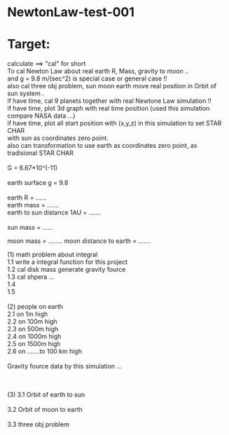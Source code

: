 # NewtonLaw-test-001


# Target:  
calculate ==> "cal" for short <br>
To cal Newton Law about real earth R, Mass, gravity to moon .. <br>
and g = 9.8 m/(sec^2) is special case or general case !! <br>
  also cal three obj problem, sun moon earth move real position in Orbit of sun system . <br>
  if have time, cal 9 planets together with real Newtone Law simulation !! <br>
  if have time, plot 3d graph with real time position (used this simulation compare NASA data ...) <br>
  if have time, plot all start position with (x,y,z) in this simulation to set STAR CHAR <br>
  with sun as coordinates zero point. <br>
  also can transformation to use earth as coordinates zero point, as tradisional STAR CHAR <br>
<br>
G = 6.67*10^(-11)<br>
<br>
earth surface               g = 9.8<br>
<br>
earth                       R = ......<br>
earth                    mass = .......<br>
earth to sun distance     1AU = .......<br>
<br>
sun mass                      = ......<br>

moon mass                     = ........
moon distance to earth        = .......
<br>

(1) 
math problem  about integral   <br>
  1.1 write a integral function for this project <br>
  1.2 cal  disk mass generate gravity fource  <br>
  1.3 cal  shpera ...<br>
  1.4<br>
  1.5 <br>
<br>
(2)
people on earth<br>
 2.1 on 1m high<br>
 2.2 on 100m high<br>
 2.3 on 500m high<br>
 2.4 on 1000m high<br>
 2.5 on 1500m high<br>
 2.6 on .......to 100 km high<br>
 <br>
 Gravity fource data by this simulation ...<br>

<br>
<br>
(3)
  3.1 Orbit of earth to sun<br>

<br>
  3.2 Orbit of moon to earth<br>
<br>
  3.3 three obj problem<br>
<br><br><br>





